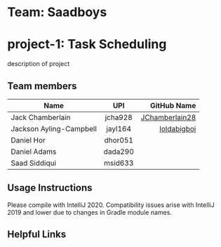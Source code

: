 # Team: Saadboys   
# project-1: Task Scheduling
description of project
## Team members
| Name                        | UPI           | GitHub Name                                   |
| ----------------------------|:-------------:| ---------------------------------------------:|
| Jack Chamberlain            | jcha928       |  [JChamberlain28](github.com/JChamberlain28)                                      |
| Jackson Ayling-Campbell     | jayl164       |  [loldabigboi](github.com/loldabigboi) |
| Daniel Hor                  | dhor051       |     |
| Daniel Adams                | dada290       |     |
| Saad Siddiqui               | msid633       | 
## Usage Instructions
Please compile with IntelliJ 2020. Compatibility issues arise with IntelliJ 2019 and lower due to changes in Gradle module names.

## Helpful Links
